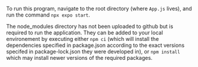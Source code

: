 To run this program, navigate to the root directory (where `App.js` lives), and run the command `npx expo start`.

The node_modules directory has not been uploaded to github but is required to run the application. They can be added to your local environement by executing either `npm ci` (which will install the dependencies specified in package.json according to the exact versions specifed in package-lock.json they were developed in), or `npm install`  which may install newer versions of the required packages.
